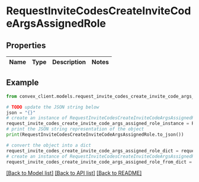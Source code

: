 # RequestInviteCodesCreateInviteCodeArgsAssignedRole


## Properties

Name | Type | Description | Notes
------------ | ------------- | ------------- | -------------

## Example

```python
from convex_client.models.request_invite_codes_create_invite_code_args_assigned_role import RequestInviteCodesCreateInviteCodeArgsAssignedRole

# TODO update the JSON string below
json = "{}"
# create an instance of RequestInviteCodesCreateInviteCodeArgsAssignedRole from a JSON string
request_invite_codes_create_invite_code_args_assigned_role_instance = RequestInviteCodesCreateInviteCodeArgsAssignedRole.from_json(json)
# print the JSON string representation of the object
print(RequestInviteCodesCreateInviteCodeArgsAssignedRole.to_json())

# convert the object into a dict
request_invite_codes_create_invite_code_args_assigned_role_dict = request_invite_codes_create_invite_code_args_assigned_role_instance.to_dict()
# create an instance of RequestInviteCodesCreateInviteCodeArgsAssignedRole from a dict
request_invite_codes_create_invite_code_args_assigned_role_from_dict = RequestInviteCodesCreateInviteCodeArgsAssignedRole.from_dict(request_invite_codes_create_invite_code_args_assigned_role_dict)
```
[[Back to Model list]](../README.md#documentation-for-models) [[Back to API list]](../README.md#documentation-for-api-endpoints) [[Back to README]](../README.md)


